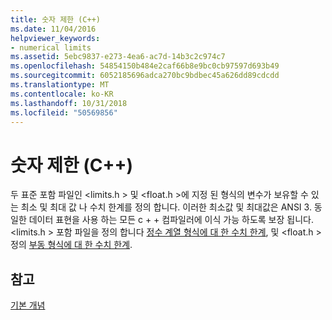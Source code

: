 ```yaml
---
title: 숫자 제한 (C++)
ms.date: 11/04/2016
helpviewer_keywords:
- numerical limits
ms.assetid: 5ebc9837-e273-4ea6-ac7d-14b3c2c974c7
ms.openlocfilehash: 54854150b484e2caf66b8e9bc0cb97597d693b49
ms.sourcegitcommit: 6052185696adca270bc9bdbec45a626dd89cdcdd
ms.translationtype: MT
ms.contentlocale: ko-KR
ms.lasthandoff: 10/31/2018
ms.locfileid: "50569856"
---
```

# <a name="numerical-limits-c"></a>숫자 제한 (C++)

두 표준 포함 파일인 \<limits.h > 및 \<float.h >에 지정 된 형식의 변수가 보유할 수 있는 최소 및 최대 값 나 수치 한계를 정의 합니다. 이러한 최소값 및 최대값은 ANSI 3. 동일한 데이터 표현을 사용 하는 모든 c + + 컴파일러에 이식 가능 하도록 보장 됩니다. \<limits.h > 포함 파일을 정의 합니다 [정수 계열 형식에 대 한 수치 한계](../cpp/integer-limits.md), 및 \<float.h > 정의 [부동 형식에 대 한 수치 한계](../cpp/floating-limits.md).

## <a name="see-also"></a>참고

[기본 개념](../cpp/basic-concepts-cpp.md)